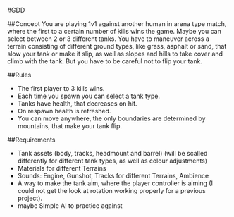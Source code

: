 #GDD

##Concept
You are playing 1v1 against another human in arena type match, where the first to a certain number of kills wins the game. Maybe you can select between 2 or 3 different tanks. You have to maneuver across a terrain consisting of different ground types, like grass, asphalt or sand, that slow your tank or make it slip, as well as slopes and hills to take cover and climb with the tank. But you have to be careful not to flip your tank.

##Rules
* The first player to 3 kills wins.
* Each time you spawn you can select a tank type.
* Tanks have health, that decreases on hit.
* On respawn health is refreshed.
* You can move anywhere, the only boundaries are determined by mountains, that make your tank flip. 

##Requirements
* Tank assets (body, tracks, headmount and barrel) (will be scalled differently for different tank types, as well as colour adjustments)
* Materials for different Terrains
* Sounds: Engine, Gunshot, Tracks for different Terrains, Ambience
* A way to make the tank aim, where the player controller is aiming (I could not get the look at rotation working properly for a previous project).
* maybe Simple AI to practice against
